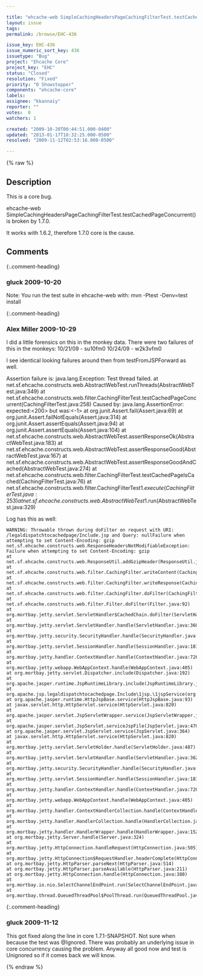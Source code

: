 ```yaml
---

title: "ehcache-web SimpleCachingHeadersPageCachingFilterTest.testCachedPageConcurrent() is broken by 1.7.0"
layout: issue
tags: 
permalink: /browse/EHC-436

issue_key: EHC-436
issue_numeric_sort_key: 436
issuetype: "Bug"
project: "Ehcache Core"
project_key: "EHC"
status: "Closed"
resolution: "Fixed"
priority: "0 Showstopper"
components: "ehcache-core"
labels: 
assignee: "kkannaiy"
reporter: ""
votes:  0
watchers: 1

created: "2009-10-20T00:44:51.000-0400"
updated: "2013-01-17T18:32:25.000-0500"
resolved: "2009-11-12T02:53:16.000-0500"

---
```




{% raw %}



## Description

<div markdown="1" class="description">

This is a core bug. 

ehcache-web SimpleCachingHeadersPageCachingFilterTest.testCachedPageConcurrent() is broken by 1.7.0.

It works with 1.6.2, therefore 1.7.0 core is the cause.

</div>

## Comments


{:.comment-heading}
### **gluck** <span class="date">2009-10-20</span>

<div markdown="1" class="comment">

Note: You run the test suite in ehcache-web with: mvn -Ptest -Denv=test install

</div>


{:.comment-heading}
### **Alex Miller** <span class="date">2009-10-29</span>

<div markdown="1" class="comment">

I did a little forensics on this in the monkey data.  There were two failures of this in the monkeys:
10/21/09 - su10fm0
10/24/09 - w2k3vfm0

I see identical looking failures around then from testFromJSPForward as well. 

Assertion failure is:
java.lang.Exception: Test thread failed.
	at net.sf.ehcache.constructs.web.AbstractWebTest.runThreads(AbstractWebTest.java:349)
	at net.sf.ehcache.constructs.web.filter.CachingFilterTest.testCachedPageConcurrent(CachingFilterTest.java:258)
Caused by: java.lang.AssertionError: expected:<200> but was:<-1>
	at org.junit.Assert.fail(Assert.java:69)
	at org.junit.Assert.failNotEquals(Assert.java:314)
	at org.junit.Assert.assertEquals(Assert.java:94)
	at org.junit.Assert.assertEquals(Assert.java:104)
	at net.sf.ehcache.constructs.web.AbstractWebTest.assertResponseOk(AbstractWebTest.java:183)
	at net.sf.ehcache.constructs.web.AbstractWebTest.assertResponseGood(AbstractWebTest.java:167)
	at net.sf.ehcache.constructs.web.AbstractWebTest.assertResponseGoodAndCached(AbstractWebTest.java:274)
	at net.sf.ehcache.constructs.web.filter.CachingFilterTest.testCachedPageIsCached(CachingFilterTest.java:76)
	at net.sf.ehcache.constructs.web.filter.CachingFilterTest$1.execute(CachingFilterTest.java:253)
	at net.sf.ehcache.constructs.web.AbstractWebTest$1.run(AbstractWebTest.java:329)

Log has this as well:

	WARNING: Throwable thrown during doFilter on request with URI: /legaldispatchtocachedpage/Include.jsp and Query: nullFailure when attempting to set Content-Encoding: gzip
	net.sf.ehcache.constructs.web.ResponseHeadersNotModifiableException: Failure when attempting to set Content-Encoding: gzip
	at net.sf.ehcache.constructs.web.ResponseUtil.addGzipHeader(ResponseUtil.java:128)
	at net.sf.ehcache.constructs.web.filter.CachingFilter.writeContent(CachingFilter.java:424)
	at net.sf.ehcache.constructs.web.filter.CachingFilter.writeResponse(CachingFilter.java:297)
	at net.sf.ehcache.constructs.web.filter.CachingFilter.doFilter(CachingFilter.java:196)
	at net.sf.ehcache.constructs.web.filter.Filter.doFilter(Filter.java:92)
	at org.mortbay.jetty.servlet.ServletHandler$CachedChain.doFilter(ServletHandler.java:1084)
	at org.mortbay.jetty.servlet.ServletHandler.handle(ServletHandler.java:360)
	at org.mortbay.jetty.security.SecurityHandler.handle(SecurityHandler.java:216)
	at org.mortbay.jetty.servlet.SessionHandler.handle(SessionHandler.java:181)
	at org.mortbay.jetty.handler.ContextHandler.handle(ContextHandler.java:726)
	at org.mortbay.jetty.webapp.WebAppContext.handle(WebAppContext.java:405)
	at org.mortbay.jetty.servlet.Dispatcher.include(Dispatcher.java:192)
	at org.apache.jasper.runtime.JspRuntimeLibrary.include(JspRuntimeLibrary.java:997)
	at org.apache.jsp.legaldispatchtocachedpage.Include\1jsp.\1jspService(org.apache.jsp.legaldispatchtocachedpage.Include\1jsp:45)
	at org.apache.jasper.runtime.HttpJspBase.service(HttpJspBase.java:93)
	at javax.servlet.http.HttpServlet.service(HttpServlet.java:820)
	at org.apache.jasper.servlet.JspServletWrapper.service(JspServletWrapper.java:373)
	at org.apache.jasper.servlet.JspServlet.serviceJspFile(JspServlet.java:470)
	at org.apache.jasper.servlet.JspServlet.service(JspServlet.java:364)
	at javax.servlet.http.HttpServlet.service(HttpServlet.java:820)
	at org.mortbay.jetty.servlet.ServletHolder.handle(ServletHolder.java:487)
	at org.mortbay.jetty.servlet.ServletHandler.handle(ServletHandler.java:362)
	at org.mortbay.jetty.security.SecurityHandler.handle(SecurityHandler.java:216)
	at org.mortbay.jetty.servlet.SessionHandler.handle(SessionHandler.java:181)
	at org.mortbay.jetty.handler.ContextHandler.handle(ContextHandler.java:726)
	at org.mortbay.jetty.webapp.WebAppContext.handle(WebAppContext.java:405)
	at org.mortbay.jetty.handler.ContextHandlerCollection.handle(ContextHandlerCollection.java:206)
	at org.mortbay.jetty.handler.HandlerCollection.handle(HandlerCollection.java:114)
	at org.mortbay.jetty.handler.HandlerWrapper.handle(HandlerWrapper.java:152)
	at org.mortbay.jetty.Server.handle(Server.java:324)
	at org.mortbay.jetty.HttpConnection.handleRequest(HttpConnection.java:505)
	at org.mortbay.jetty.HttpConnection$RequestHandler.headerComplete(HttpConnection.java:829)
	at org.mortbay.jetty.HttpParser.parseNext(HttpParser.java:514)
	at org.mortbay.jetty.HttpParser.parseAvailable(HttpParser.java:211)
	at org.mortbay.jetty.HttpConnection.handle(HttpConnection.java:380)
	at org.mortbay.io.nio.SelectChannelEndPoint.run(SelectChannelEndPoint.java:395)
	at org.mortbay.thread.QueuedThreadPool$PoolThread.run(QueuedThreadPool.java:488)



</div>


{:.comment-heading}
### **gluck** <span class="date">2009-11-12</span>

<div markdown="1" class="comment">

This got fixed along the line in core 1.7.1-SNAPSHOT. Not sure when because the test was @Ignored. There was probably an underlying issue in core concurrency causing the problem. Anyway all good now and test is Unignored so if it comes back we will know.

</div>



{% endraw %}
